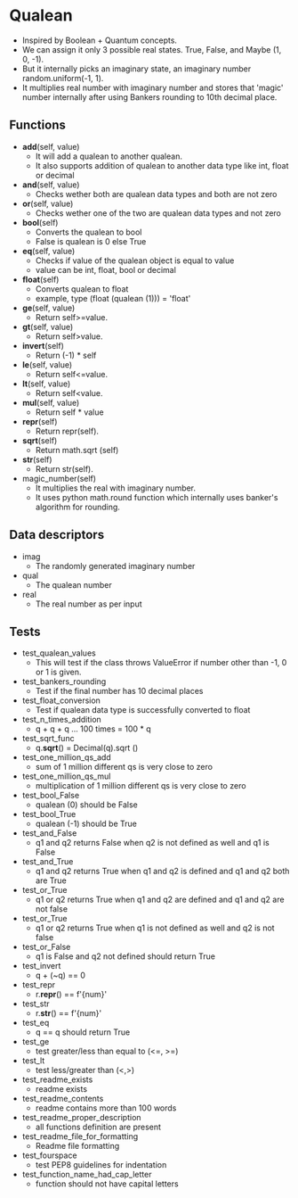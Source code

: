 # Qualean
- Inspired by Boolean + Quantum concepts. 
- We can assign it only 3 possible real states. True, False, and Maybe (1, 0, -1).
- But it internally picks an imaginary state, an imaginary number random.uniform(-1, 1).
- It multiplies real number with imaginary number and stores that 'magic' number internally after using Bankers rounding to 10th decimal place.

## Functions
- __add__(self, value)
	- It will add a qualean to another qualean.
	- It also supports addition of qualean to another data type like int, float or decimal
- __and__(self, value)
	- Checks wether both are qualean data types and both are not zero
- __or__(self, value)
	- Checks wether one of the two are qualean data types and not zero
- __bool__(self)
	- Converts the qualean to bool
	- False is qualean is 0 else True
- __eq__(self, value)
	- Checks if value of the qualean object is equal to value
	- value can be int, float, bool or decimal
- __float__(self)
	- Converts qualean to float
	- example, type (float (qualean (1))) = 'float'
- __ge__(self, value)
	- Return self>=value.
- __gt__(self, value)
	- Return self>value.
- __invert__(self)
	- Return (-1) * self
- __le__(self, value)
	- Return self<=value.
- __lt__(self, value)
	- Return self<value.
- __mul__(self, value)
	- Return self * value
- __repr__(self)
	- Return repr(self).
- __sqrt__(self)
	- Return math.sqrt (self)
- __str__(self)
	- Return str(self).
- magic_number(self)
	- It multiplies the real with imaginary number.
	- It uses python math.round function which internally uses banker's algorithm for rounding.

## Data descriptors
- imag
	- The randomly generated imaginary number
- qual
	- The qualean number
- real
	- The real number as per input

## Tests
- test_qualean_values
	- This will test if the class throws ValueError if number other than -1, 0 or 1 is given.
- test_bankers_rounding
	- Test if the final number has 10 decimal places
- test_float_conversion
	- Test if qualean data type is successfully converted to float
- test_n_times_addition
	- q + q + q ... 100 times = 100 * q
- test_sqrt_func
	- q.__sqrt__() = Decimal(q).sqrt ()
- test_one_million_qs_add
	- sum of 1 million different qs is very close to zero
- test_one_million_qs_mul
	- multiplication of 1 million different qs is very close to zero
- test_bool_False
	- qualean (0) should be False
- test_bool_True
	- qualean (-1) should be True
- test_and_False
	- q1 and q2 returns False when q2 is not defined as well and q1 is False
- test_and_True
	- q1 and q2 returns True when q1 and q2 is defined and q1 and q2 both are True
- test_or_True
	- q1 or q2 returns True when q1 and q2 are defined and q1 and q2 are not false
- test_or_True
	- q1 or q2 returns True when q1 is not defined as well and q2 is not false
- test_or_False
	- q1 is False and q2 not defined should return True
- test_invert
	- q + (~q) == 0
- test_repr
	- r.__repr__() == f'{num}'
- test_str
	- r.__str__() == f'{num}'
- test_eq
	- q == q should return True
- test_ge
	- test greater/less than equal to (<=, >=)
- test_lt
	- test less/greater than (<,>)
- test_readme_exists
	- readme exists
- test_readme_contents
	- readme contains more than 100 words
- test_readme_proper_description
	- all functions definition are present
- test_readme_file_for_formatting
	- Readme file formatting
- test_fourspace
	- test PEP8 guidelines for indentation
- test_function_name_had_cap_letter
	- function should not have capital letters
